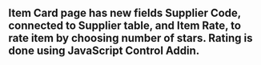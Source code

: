 ## Item Card page has new fields Supplier Code, connected to Supplier table, and Item Rate, to rate item by choosing number of stars. Rating is done using JavaScript Control Addin. 